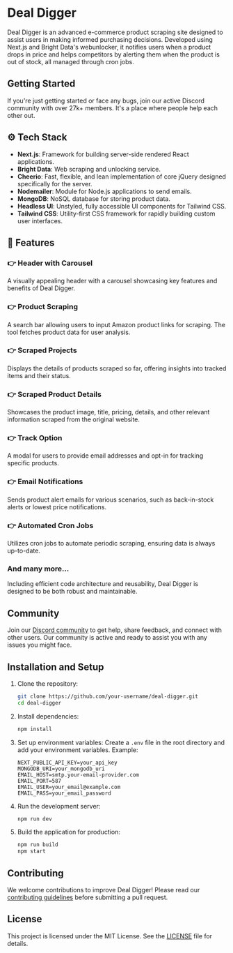 # Deal Digger

Deal Digger is an advanced e-commerce product scraping site designed to assist users in making informed purchasing decisions. Developed using Next.js and Bright Data's webunlocker, it notifies users when a product drops in price and helps competitors by alerting them when the product is out of stock, all managed through cron jobs.

## Getting Started

If you're just getting started or face any bugs, join our active Discord community with over 27k+ members. It's a place where people help each other out.

## ⚙️ Tech Stack

- **Next.js**: Framework for building server-side rendered React applications.
- **Bright Data**: Web scraping and unlocking service.
- **Cheerio**: Fast, flexible, and lean implementation of core jQuery designed specifically for the server.
- **Nodemailer**: Module for Node.js applications to send emails.
- **MongoDB**: NoSQL database for storing product data.
- **Headless UI**: Unstyled, fully accessible UI components for Tailwind CSS.
- **Tailwind CSS**: Utility-first CSS framework for rapidly building custom user interfaces.

## 🔋 Features

### 👉 Header with Carousel
A visually appealing header with a carousel showcasing key features and benefits of Deal Digger.

### 👉 Product Scraping
A search bar allowing users to input Amazon product links for scraping. The tool fetches product data for user analysis.

### 👉 Scraped Projects
Displays the details of products scraped so far, offering insights into tracked items and their status.

### 👉 Scraped Product Details
Showcases the product image, title, pricing, details, and other relevant information scraped from the original website.

### 👉 Track Option
A modal for users to provide email addresses and opt-in for tracking specific products.

### 👉 Email Notifications
Sends product alert emails for various scenarios, such as back-in-stock alerts or lowest price notifications.

### 👉 Automated Cron Jobs
Utilizes cron jobs to automate periodic scraping, ensuring data is always up-to-date.

### And many more...
Including efficient code architecture and reusability, Deal Digger is designed to be both robust and maintainable.

## Community

Join our [Discord community](#) to get help, share feedback, and connect with other users. Our community is active and ready to assist you with any issues you might face.

## Installation and Setup

1. Clone the repository:
    ```bash
    git clone https://github.com/your-username/deal-digger.git
    cd deal-digger
    ```

2. Install dependencies:
    ```bash
    npm install
    ```

3. Set up environment variables:
    Create a `.env` file in the root directory and add your environment variables. Example:
    ```env
    NEXT_PUBLIC_API_KEY=your_api_key
    MONGODB_URI=your_mongodb_uri
    EMAIL_HOST=smtp.your-email-provider.com
    EMAIL_PORT=587
    EMAIL_USER=your_email@example.com
    EMAIL_PASS=your_email_password
    ```

4. Run the development server:
    ```bash
    npm run dev
    ```

5. Build the application for production:
    ```bash
    npm run build
    npm start
    ```

## Contributing

We welcome contributions to improve Deal Digger! Please read our [contributing guidelines](CONTRIBUTING.md) before submitting a pull request.

## License

This project is licensed under the MIT License. See the [LICENSE](LICENSE) file for details.
